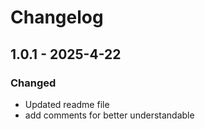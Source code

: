 # Changelog

## 1.0.1 - 2025-4-22

### Changed
- Updated readme file
- add comments for better understandable